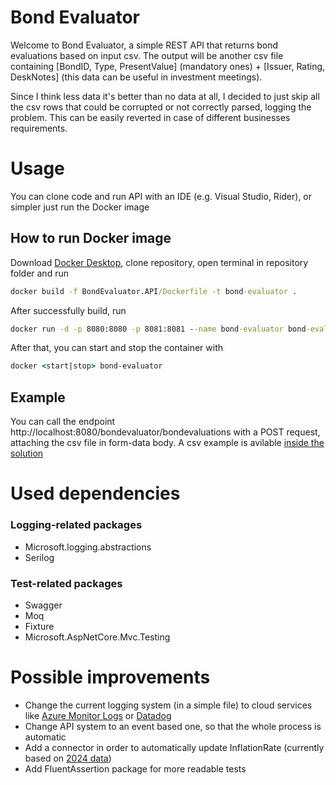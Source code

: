 # Bond Evaluator
Welcome to Bond Evaluator, a simple REST API that returns bond evaluations based on input csv.
The output will be another csv file containing [BondID, Type, PresentValue] (mandatory ones) + [Issuer, Rating, DeskNotes] (this data can be useful in investment meetings).

Since I think less data it's better than no data at all, I decided to just skip all the csv rows that could be corrupted or not correctly parsed, logging the problem.
This can be easily reverted in case of different businesses requirements.

# Usage
You can clone code and run API with an IDE (e.g. Visual Studio, Rider), or simpler just run the Docker image

## How to run Docker image
Download [Docker Desktop](https://docs.docker.com/get-started/introduction/get-docker-desktop/), clone repository, open terminal in repository folder and run
```cmd
docker build -f BondEvaluator.API/Dockerfile -t bond-evaluator .
```
After successfully build, run
```cmd
docker run -d -p 8080:8080 -p 8081:8081 --name bond-evaluator bond-evaluator
```
After that, you can start and stop the container with
```cmd
docker <start|stop> bond-evaluator
```

## Example
You can call the endpoint
http://localhost:8080/bondevaluator/bondevaluations with a POST request, attaching the csv file in form-data body.
A csv example is avilable [inside the solution](BondEvaluator.API.IntegrationTest/TestData/bond_positions_sample.csv)

# Used dependencies
### Logging-related packages
- Microsoft.logging.abstractions
- Serilog
### Test-related packages
- Swagger 
- Moq
- Fixture
- Microsoft.AspNetCore.Mvc.Testing
# Possible improvements
- Change the current logging system (in a simple file) to cloud services like [Azure Monitor Logs](https://learn.microsoft.com/en-us/azure/azure-monitor/logs/data-platform-logs) or [Datadog](https://www.datadoghq.com/)
- Change API system to an event based one, so that the whole process is automatic
- Add a connector in order to automatically update InflationRate (currently based on [2024 data](https://www.worlddata.info/europe/netherlands/inflation-rates.php#:~:text=The%20inflation%20rate%20for%20consumer%20prices%20in%20the,per%20year.%20Overall%2C%20the%20price%20increase%20was%20747.44%25.))
- Add FluentAssertion package for more readable tests
